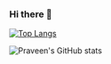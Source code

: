### Hi there 👋

[![Top Langs](https://github-readme-stats.vercel.app/api/top-langs/?username=praveenjayakody&theme=dark&layout=compact&hide_border=false)](https://github.com/praveenjayakody)

![Praveen's GitHub stats](https://github-readme-stats.vercel.app/api?username=praveenjayakody&show_icons=true&theme=dark&hide_border=false)

<!--
**praveenjayakody/praveenjayakody** is a ✨ _special_ ✨ repository because its `README.md` (this file) appears on your GitHub profile.

Here are some ideas to get you started:

- 🔭 I’m currently working on ...
- 🌱 I’m currently learning ...
- 👯 I’m looking to collaborate on ...
- 🤔 I’m looking for help with ...
- 💬 Ask me about ...
- 📫 How to reach me: ...
- 😄 Pronouns: ...
- ⚡ Fun fact: ...
-->
